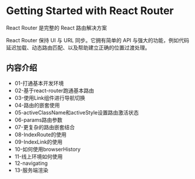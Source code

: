 # Getting Started with React Router

React Router 是完整的 React 路由解决方案

React Router 保持 UI 与 URL 同步。它拥有简单的 API 与强大的功能，例如代码延迟加载、动态路由匹配、以及帮助建立正确的位置过渡处理。

## 内容介绍

- 01-打通基本开发环境
- 02-基于react-router跑通基本路由
- 03-使用Link组件进行导航切换
- 04-路由的嵌套使用
- 05-activeClassName和activeStyle设置路由激活状态
- 06-params路由参数
- 07-更复杂的路由嵌套结合
- 08-IndexRoute的使用
- 09-IndexLink的使用
- 10-如何使用browserHistory
- 11-线上环境如何使用
- 12-navigating
- 13-服务端渲染
